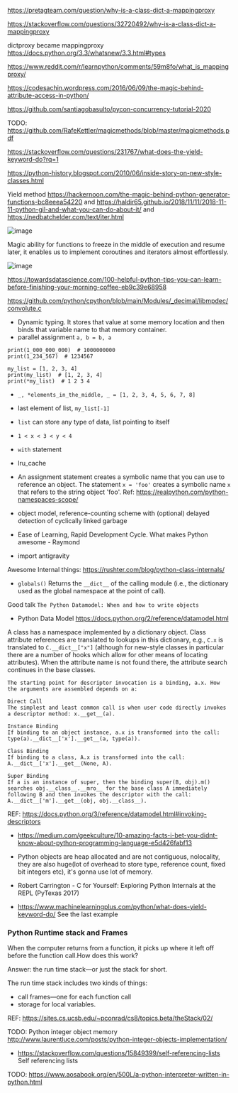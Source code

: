 https://pretagteam.com/question/why-is-a-class-dict-a-mappingproxy


https://stackoverflow.com/questions/32720492/why-is-a-class-dict-a-mappingproxy

dictproxy became mappingproxy https://docs.python.org/3.3/whatsnew/3.3.html#types

https://www.reddit.com/r/learnpython/comments/59m8fo/what_is_mappingproxy/

https://codesachin.wordpress.com/2016/06/09/the-magic-behind-attribute-access-in-python/

https://github.com/santiagobasulto/pycon-concurrency-tutorial-2020

TODO: https://github.com/RafeKettler/magicmethods/blob/master/magicmethods.pdf

https://stackoverflow.com/questions/231767/what-does-the-yield-keyword-do?rq=1

https://python-history.blogspot.com/2010/06/inside-story-on-new-style-classes.html

Yield method https://hackernoon.com/the-magic-behind-python-generator-functions-bc8eeea54220 and https://haldir65.github.io/2018/11/11/2018-11-11-python-gil-and-what-you-can-do-about-it/ and https://nedbatchelder.com/text/iter.html

![image](https://user-images.githubusercontent.com/19663316/153640732-a2744c88-e42d-4a5c-96ab-28744e2ae01f.png)

Magic ability for functions to freeze in the middle of execution and resume later, it enables us to implement coroutines and iterators almost effortlessly.

![image](https://user-images.githubusercontent.com/19663316/153641976-9de92cd7-6a17-4967-bafa-e6df31d4b47e.png)


https://towardsdatascience.com/100-helpful-python-tips-you-can-learn-before-finishing-your-morning-coffee-eb9c39e68958

https://github.com/python/cpython/blob/main/Modules/_decimal/libmpdec/convolute.c

* Dynamic typing. It stores that value at some memory location and then binds that variable name to that memory container.
* parallel assignment `a, b = b, a`

```
print(1_000_000_000)  # 1000000000
print(1_234_567)  # 1234567

my_list = [1, 2, 3, 4]
print(my_list)  # [1, 2, 3, 4]
print(*my_list)  # 1 2 3 4
```

* `_, *elements_in_the_middle, _ = [1, 2, 3, 4, 5, 6, 7, 8]`
* last element of list, `my_list[-1]`
* `list` can store any type of data, list pointing to itself
* `1 < x < 3 < y < 4`
* `with` statement
* lru_cache
* An assignment statement creates a symbolic name that you can use to reference an object. The statement `x = 'foo'` creates a symbolic name `x` that refers to the string object 'foo'. Ref: https://realpython.com/python-namespaces-scope/
* object model, reference-counting scheme with (optional) delayed detection of cyclically linked garbage

* Ease of Learning, Rapid Development Cycle. What makes Python awesome - Raymond
* import antigravity

Awesome Internal things: https://rushter.com/blog/python-class-internals/

* `globals()` Returns the `__dict__` of the calling module (i.e., the dictionary used as the global
namespace at the point of call). 

Good talk `The Python Datamodel: When and how to write objects`

* Python Data Model https://docs.python.org/2/reference/datamodel.html 

A class has a namespace implemented by a dictionary object. Class attribute references are translated to lookups in this dictionary, e.g., `C.x` is translated to `C.__dict__["x"]` (although for new-style classes in particular there are a number of hooks which allow for other means of locating attributes). When the attribute name is not found there, the attribute search continues in the base classes.

```
The starting point for descriptor invocation is a binding, a.x. How the arguments are assembled depends on a:

Direct Call
The simplest and least common call is when user code directly invokes a descriptor method: x.__get__(a).

Instance Binding
If binding to an object instance, a.x is transformed into the call: type(a).__dict__['x'].__get__(a, type(a)).

Class Binding
If binding to a class, A.x is transformed into the call: A.__dict__['x'].__get__(None, A).

Super Binding
If a is an instance of super, then the binding super(B, obj).m() searches obj.__class__.__mro__ for the base class A immediately following B and then invokes the descriptor with the call: A.__dict__['m'].__get__(obj, obj.__class__).
```

REF: https://docs.python.org/3/reference/datamodel.html#invoking-descriptors

* https://medium.com/geekculture/10-amazing-facts-i-bet-you-didnt-know-about-python-programming-language-e5d426fabf13


* Python objects are heap allocated and are not contiguous, nolocality, they are also huge(lot of overhead to store type, reference count, fixed bit integers etc), it's gonna use lot of memory.


* Robert Carrington - C for Yourself: Exploring Python Internals at the REPL (PyTexas 2017)

* https://www.machinelearningplus.com/python/what-does-yield-keyword-do/ See the last example


### Python Runtime stack and Frames

When the computer returns from a function, it picks up where it left off before the function call.How does this work?

Answer: the run time stack—or just the stack for short. 

The run time stack includes two kinds of things:
* call frames—one for each function call
* storage for local variables.


REF: https://sites.cs.ucsb.edu/~pconrad/cs8/topics.beta/theStack/02/


TODO: Python integer object memory http://www.laurentluce.com/posts/python-integer-objects-implementation/

* https://stackoverflow.com/questions/15849399/self-referencing-lists Self referencing lists


TODO: https://www.aosabook.org/en/500L/a-python-interpreter-written-in-python.html
